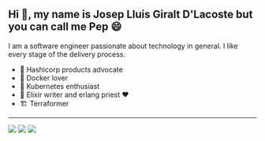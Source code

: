 <!--
a sexy badge
-->

## Hi :wave:, my name is Josep Lluis Giralt D'Lacoste but you can call me Pep :smile:

I am a software engineer passionate about technology in general. I like every
stage of the delivery process.

- :angel: Hashicorp products advocate
- :whale: Docker lover
- :ship: Kubernetes enthusiast
- :purple_heart: Elixir writer and erlang priest :heart:
- 🏗 Terraformer

<!--
- TODO bring katas all together and pin instead of elearn
- update hacker rank with erlang katas
- todo group all AOCs
- bring hacker news assessments to repo
- more sexy badges
- About some personal stuff
-  Working on
- Skills in the tool box
- personal site
- list with links
- more badges
- bring all assessments to assessments
- badge for ellie's co-op PR
- repo with courses and put terraform stuff and others
-->
<hr>
<!--
<p align="center">
   <i>A problem can be solved in a 100 different ways and There's always an easier way to solve a problem.</i>
   <br>
   <i>You miss 100% of the shots you don't take.</i>
   <br>
<br>
-->
<a target="_blank" href="https://pepo.ventures/"><img src="https://img.shields.io/badge/-WEB-FF4088?style=for-the-badge&logo=Hugo&logoColor=white"></img></a>
<a target="_blank" href="https://www.linkedin.com/in/joseplluisgiraltdlacoste/"><img src="https://img.shields.io/badge/-LinkedIn-0077B5?style=for-the-badge&logo=Linkedin&logoColor=white"></img></a>
<a target="_blank" href="mailto:josep.g.dlacoste@gmail.com"><img src="https://img.shields.io/badge/-Gmail-D14836?style=for-the-badge&logo=Gmail&logoColor=white"></img></a>
